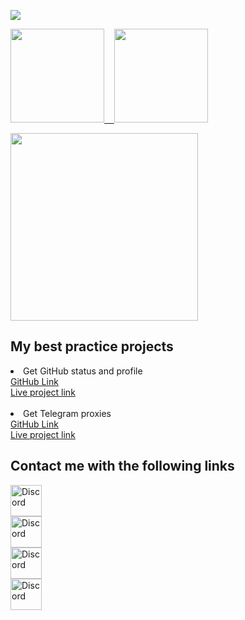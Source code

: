 <p align="left">
    <a href="#"><img src="https://readme-typing-svg.demolab.com?font=Fira+Code&pause=1000&repeat=false&width=800&lines=I+am+AmirMohammad+hejazi%2C+a+front+end+developer."/></a>
</p>  

<!-- [![](https://visitcount.itsvg.in/api?id=Amirmohamadhejazi&label=Profile%20Views&color=11&pretty=true)](https://visitcount.itsvg.in) -->
<!-- ![](https://komarev.com/ghpvc/?username=Amirmohamadhejazi&style=flat&color=blueviolet) -->


  <a href="#"><img height="150px" src="https://github-readme-stats.vercel.app/api?username=Amirmohamadhejazi&show_icons=true&theme=dracula&count_private=true" /> &nbsp;&nbsp; <img height="150px" src="https://github-readme-stats.vercel.app/api/top-langs/?username=Amirmohamadhejazi&theme=dracula&count=10&layout=compact&hide=dart,md,markdown,Rich%20Text%20Format&exclude_repo=pep8ir,vuetest" /></a>


<p align="left">
   <a href="#">
     <img height="300px" src="https://spotify-recently-played-readme.vercel.app/api?user=3sj5vwqgdthqmrernetdo8lld">
  </a>
</p>  

<h2>My best practice projects</h2>

 
 <li>Get GitHub status and profile</li>  
    <a href="https://github.com/Amirmohamadhejazi/TypeCode" target="_blank" >GitHub Link</a>
    <br/>
    <a href="https://type-code.vercel.app/github" target="_blank">Live project link</a>
 


<br/>
<br/>
<li>Get Telegram proxies</li> 
<a href="https://github.com/Amirmohamadhejazi/Live-Telegram-Proxy" target="_blank" >GitHub Link</a>
<br/>
<a href="https://amirmohamadhejazi.github.io/Live-Telegram-Proxy/" target="_blank">Live project link</a>


<h2>Contact me with the following links</h2>
<div style="flex-direction: row ; display: flex ; flex-wrap: wrap ; width: 100% ; justify-content: space-between">
<div style="flex-direction: column ; display: flex ; justify-content: center ; align-items: center">
  
<a href="https://discord.com/users/991284573726060615" target="_blank">
<img height="50px" width="50px" src="https://uploads-ssl.webflow.com/5a0c28c1d98b1d000187498f/5c945c3d21f1ed239a16d8de_discord-512.png" alt="Discord" />
</a>
  
<a href="https://discord.gg/r8wEFeQWPx" target="_blank">
<img height="50px" width="50px" src="https://images-ext-1.discordapp.net/external/axwZCkPEaIRSn_sabdnPymnnOkT_7bzvbQjeXY9ra9E/%3Fsize%3D1024/https/cdn.discordapp.com/icons/760482272733298759/a_2bd20bc55b80540b62ae3cf1621c4aae.gif" alt="Discord"/>
</a>
  
<a href="https://www.instagram.com/amirmohamad_hr/" target="_blank">
<img height="50px" width="50px" src="https://cdn-icons-png.flaticon.com/512/174/174855.png" alt="Discord" />
</a>


<a href="https://t.me/Amirmohamad_hr" target="_blank">
<img height="50px" width="50px" src="https://upload.wikimedia.org/wikipedia/commons/thumb/8/82/Telegram_logo.svg/640px-Telegram_logo.svg.png" alt="Discord" />
</a>
 
